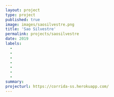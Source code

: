 ```yaml
---
layout: project
type: project
published: true
image: images/saosilvestre.png
title: 'Sao Silvestre'
permalink: projects/saosilvestre
date: 2019
labels:
  -  
  - 
  - 
  - 
  - 
  - 
  - 
summary: 
projecturl: https://corrida-ss.herokuapp.com/
---
```

